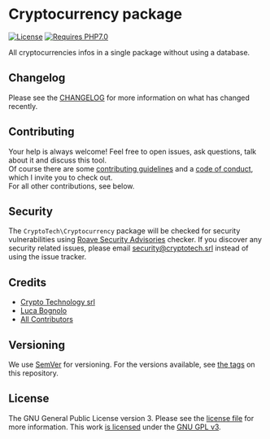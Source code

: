 # Cryptocurrency package

[![License][ico-license]][link-license]
[![Requires PHP7.0][ico-php]][link-php]

All cryptocurrencies infos in a single package without using a database.

## Changelog

Please see the [CHANGELOG](CHANGELOG.md) for more information on what has changed recently.

## Contributing

Your help is always welcome! Feel free to open issues, ask questions, talk about it and discuss this tool.  
Of course there are some [contributing guidelines](CONTRIBUTING.md) and a [code of conduct](CODE_OF_CONDUCT.md), which I invite you to check out.  
For all other contributions, see below.

## Security

The `CryptoTech\Cryptocurrency` package will be checked for security vulnerabilities using [Roave Security Advisories][link-roave] checker.
If you discover any security related issues, please email [security@cryptotech.srl](mailto:security@cryptotech.srl) instead of using the issue tracker.

## Credits

- [Crypto Technology srl][link-author]
- [Luca Bognolo][link-coauthor]
- [All Contributors][link-contributors]

## Versioning
We use [SemVer][link-semver] for versioning. For the versions available, see [the tags][link-tags] on this repository.

## License

The GNU General Public License version 3. Please see the [license file](LICENSE) for more information.
This work [is licensed](LICENSE) under the [GNU GPL v3][link-license].

[ico-license]: https://img.shields.io/github/license/crypto-technology/cryptocurrency.svg?style=flat-square
[ico-php]: https://img.shields.io/badge/php-7.0-red.svg?style=flat-square

[link-license]: https://www.gnu.org/licenses/gpl-3.0.en.html
[link-php]: https://secure.php.net/downloads.php
[link-roave]: https://github.com/Roave/SecurityAdvisories
[link-author]: https://cryptotech.srl
[link-coauthor]: https://bogny.eu
[link-contributors]: https://github.com/crypto-technology/cryptocurrency/contributors
[link-semver]: https://semver.org/
[link-tags]: https://github.com/crypto-technology/cryptocurrency/tags
